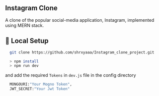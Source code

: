 ## Instagram Clone
A clone of the popular social-media application, Instagram, implemented using MERN stack.

## 🔬 Local Setup


```bash
  git clone https://github.com/shrxyaaa/Instagram_clone_project.git

  > npm install
  > npm run dev
```

  and add the required ```Tokens``` in ```dev.js``` file in the config directory


 ```bash
   MONGOURI:"Your Mogno Token",
   JWT_SECRET:"Your Jwt Token"
```   
